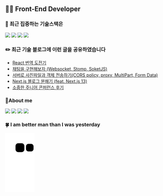 ## 👨‍💻 **Front-End Developer**

### 🎯 최근 집중하는 기술스택은

<div>
  <img src="https://img.shields.io/badge/JavaScript-yellow?style=for-the-badge&logo=TypeScript&logoColor=black">
  <img src="https://img.shields.io/badge/TypeScript-blue?style=for-the-badge&logo=TypeScript&logoColor=black">
  <img src="https://img.shields.io/badge/React.js-skyblue?style=for-the-badge&logo=React&logoColor=black">
  <img src="https://img.shields.io/badge/redux-764ABC?style=for-the-badge&logo=redux&logoColor=white">
</div>

### ✏️ 최근 기술 블로그에 이런 글을 공유하였습니다

<!-- https://github.com/gautamkrishnar/blog-post-workflow -->

- [React 번역 도전기](https://peter-coding.tistory.com/355)
- [채팅을 구현해보자 (Websocket, Stomp, SoketJS)](https://peter-coding.tistory.com/284)
- [서버로 사진파일과 객체 전송하기(CORS policy, proxy, MultiPart, Form Data)](https://velog.io/@gueit214/%ED%94%84%EB%A1%9C%EC%A0%9D%ED%8A%B8-%EC%84%9C%EB%B2%84%EB%A1%9C-%EB%8D%B0%EC%9D%B4%ED%84%B0-%EC%A0%84%EC%86%A1%ED%95%98%EA%B8%B0-CORS-policy-proxy-MultiPart-Form-Data)
- [Next.js 블로그 분해기 (feat. Next.js 13)](https://peter-coding.tistory.com/363)
- [소중한 주니어 콘퍼런스 후기](https://peter-coding.tistory.com/371)

### 💞️About me

<a href="https://guesung.notion.site/" target="_blank"><img src="https://img.shields.io/badge/Notion-ffffff?style=flat-square&logo=Notion&logoColor=black"/></a>
<a href="https://www.instagram.com/guesung/" target="_blank"><img src="https://img.shields.io/badge/Instagram-E4405F?style=flat-square&logo=instagram&logoColor=white"/></a>
<a href="https://peter-coding.tistory.com/" target="_blank"><img src="https://img.shields.io/badge/Coding Blog-7B68EE?style=flat-square&logo=tistory&logoColor=white"/></a>
<a href="https://peter214.tistory.com/" target="_blank"><img src="https://img.shields.io/badge/Life Blog-E0FFFF?style=flat-square&logo=tistory&logoColor=black"/></a>

### 🍀 I am better man than I was yesterday

![](https://github.com/guesung/guesung/blob/output/github-user-contribution.svg)
